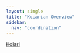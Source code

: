 ```yaml
---
layout: single
title: "Koiarian Overview"
sidebar:
  nav: "coordination"
---
```



[Koiari](/coordination/cfiles/koiari.pdf)
